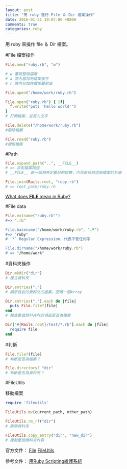 ```yaml
---
layout: post
title: "用 ruby 進行 File ＆ Dir 檔案操作"
date: 2016-01-31 19:07:00 +0800
comments: true
categories: ruby
---
```

用 ruby 來操作 file ＆ Dir 檔案。

<!-- more -->
#File 檔案操作

```ruby
File.new("ruby.rb", "w")

# w 覆寫整個檔案
# a 將內容加到檔案後方
# r 將內容加在檔案最前面

File.open("/home/work/ruby.rb")

File.open("ruby.rb") { |f|
  f.write("puts 'hello world'")
}
# 打開檔案，並寫入文字

File.delete("/home/work/ruby.rb")
#刪除檔案

File.read("ruby.rb")
#讀取檔案
```

#Path

```ruby
File.expand_path("..", __FILE__)
# => 目前檔案路徑
# __FILE__ 是一個預先定義好的變數，內容是目前這個檔案的名稱

File.join(Rails.root, "ruby.rb")
# => root_path/ruby.rb
```

[What does __FILE__ mean in Ruby?](http://stackoverflow.com/questions/224379/what-does-file-mean-in-ruby)

#File data

```ruby
File.extname("ruby.rb"")
#=> ".rb"

File.basename("/home/work/ruby.rb", ".*")
#=> "ruby"
# `*` Regular Expression，代表不管任何字

File.dirname("/home/work/ruby.rb")
# => "/home/work"
```

#資料夾操作

```ruby
Dir.mkdir("dir")
# 建立資料夾

Dir.entries(".")
# 顯示目前的資料夾的檔案，回傳一個Array

Dir.entries(".").each do |file|
  puts File.file?(file)
end
# 檢查整個資料夾內的項目是否為檔案

Dir["#{Rails.root}/test/*.rb"].each do |file|
  require file
end
```

#判斷
```ruby
File.file?(file)
# 判斷是否為檔案？

File.directory? "dir"
# 判斷是否為資料夾？
```

#FileUtils

移動檔案

```ruby
require 'fileutils'

FileUtils.mv(current_path, other_path)

FileUtils.rm_rf("dir")
# 刪除資料夾

FileUtils.copy_entry("dir", "new_dir")
# 複製整個資料夾內容
```

官方文件：
[File](http://ruby-doc.org/core-2.3.0/File.html)
[FileUtils](http://ruby-doc.org/stdlib-2.2.2/libdoc/fileutils/rdoc/FileUtils.html#method-c-cd)

參考文件：
[用Ruby Scripting維護系統](http://motion-express.com/trainings/scripting-in-ruby/screencasts/manipulating-files)
